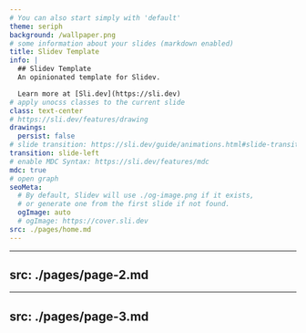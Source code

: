 ```yaml
---
# You can also start simply with 'default'
theme: seriph
background: /wallpaper.png
# some information about your slides (markdown enabled)
title: Slidev Template
info: |
  ## Slidev Template
  An opinionated template for Slidev.

  Learn more at [Sli.dev](https://sli.dev)
# apply unocss classes to the current slide
class: text-center
# https://sli.dev/features/drawing
drawings:
  persist: false
# slide transition: https://sli.dev/guide/animations.html#slide-transitions
transition: slide-left
# enable MDC Syntax: https://sli.dev/features/mdc
mdc: true
# open graph
seoMeta:
  # By default, Slidev will use ./og-image.png if it exists,
  # or generate one from the first slide if not found.
  ogImage: auto
  # ogImage: https://cover.sli.dev
src: ./pages/home.md
---
```


---
src: ./pages/page-2.md
---

---
src: ./pages/page-3.md
---